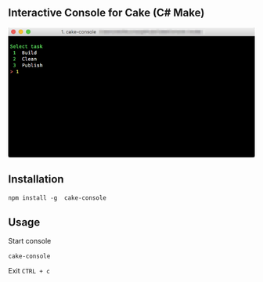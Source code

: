 ## Interactive Console for Cake (C# Make)

![](Images/CakeConsole.png)

## Installation

```
npm install -g  cake-console
```

## Usage

Start console

```
cake-console
```

Exit `CTRL + c`